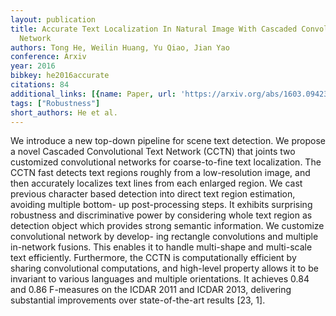 ```yaml
---
layout: publication
title: Accurate Text Localization In Natural Image With Cascaded Convolutional Text
  Network
authors: Tong He, Weilin Huang, Yu Qiao, Jian Yao
conference: Arxiv
year: 2016
bibkey: he2016accurate
citations: 84
additional_links: [{name: Paper, url: 'https://arxiv.org/abs/1603.09423'}]
tags: ["Robustness"]
short_authors: He et al.
---
```

We introduce a new top-down pipeline for scene text detection. We propose a
novel Cascaded Convolutional Text Network (CCTN) that joints two customized
convolutional networks for coarse-to-fine text localization. The CCTN fast
detects text regions roughly from a low-resolution image, and then accurately
localizes text lines from each enlarged region. We cast previous character
based detection into direct text region estimation, avoiding multiple bottom-
up post-processing steps. It exhibits surprising robustness and discriminative
power by considering whole text region as detection object which provides
strong semantic information. We customize convolutional network by develop- ing
rectangle convolutions and multiple in-network fusions. This enables it to
handle multi-shape and multi-scale text efficiently. Furthermore, the CCTN is
computationally efficient by sharing convolutional computations, and high-level
property allows it to be invariant to various languages and multiple
orientations. It achieves 0.84 and 0.86 F-measures on the ICDAR 2011 and ICDAR
2013, delivering substantial improvements over state-of-the-art results [23,
1].